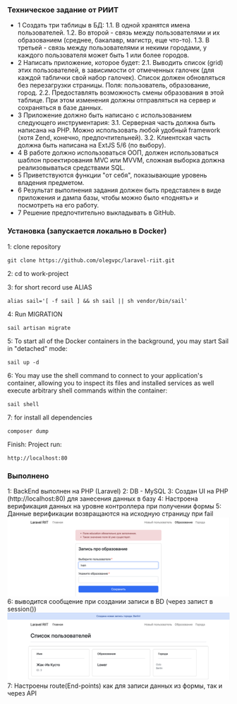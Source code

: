 ### Техническое задание от РИИТ

* 1 Создать три таблицы в БД:
1.1. В одной хранятся имена пользователей.
1.2. Во второй - связь между пользователями и их образованием (среднее, бакалавр,
магистр, еще что-то).
1.3. В третьей - связь между пользователями и некими городами, у каждого пользователя
может быть 1 или более городов.
* 2 Написать приложение, которое будет:
2.1. Выводить список (grid) этих пользователей, в зависимости от отмеченных галочек
(для каждой таблички свой набор галочек). Список должен обновляться без перезагрузки
страницы. Поля: пользователь, образование, город.
2.2. Предоставлять возможность смены образования в этой таблице. При этом изменения
должны отправляться на сервер и сохраняться в базе данных.
* 3 Приложение должно быть написано с использованием следующего инструментария:
3.1. Серверная часть должна быть написана на PHP. Можно использовать любой удобный
framework (хотя Zend, конечно, предпочтительней).
3.2. Клиентская часть должна быть написана на ExtJS 5/6 (по выбору).
* 4 В работе должно использоваться ООП, должен использоваться шаблон проектирования
MVC или MVVM, сложная выборка должна реализовываться средствами SQL.
* 5 Приветствуются функции "от себя", показывающие уровень владения предметом.
* 6 Результат выполнения задания должен быть представлен в виде приложения и дампа
базы, чтобы можно было «поднять» и посмотреть на его работу.
* 7 Решение предпочтительно выкладывать в GitHub.

### Установка (запускается локально в Docker)
1: clone repository
``` 
git clone https://github.com/olegvpc/laravel-riit.git
```
2: cd to work-project

3: for short record use ALIAS
```
alias sail='[ -f sail ] && sh sail || sh vendor/bin/sail'
```

4: Run MIGRATION
```shell
sail artisan migrate 
```

5: To start all of the Docker containers in the background, you may start Sail in "detached" mode:
```shell
sail up -d
```
6: You may use the shell command to connect to your application's container, allowing you to inspect its files and installed services as well execute arbitrary shell commands within the container:
```shell
sail shell
```

7: for install all dependencies
```shell
composer dump
```
Finish: Project run: 
```
http://localhost:80
``` 

### Выполнено
1: BackEnd выполнен на PHP (Laravel)
2: DB - MySQL
3: Создан UI на PHP (http://localhost:80) для занесения данных в базу
4: Настроена верификация данных на уровне контроллера при получении формы
5: Данные верификации возвращаются на исходную страницу при fail
![validation](https://github.com/olegvpc/laravel-riit/blob/main/images/validation.png?raw=true)
6: выводится сообщение при создании записи в ВD (через запист в session())
![alert](https://github.com/olegvpc/laravel-riit/blob/main/images/alert.png?raw=true)
7: Настроены route(End-points) как для записи данных из формы, так и через API

